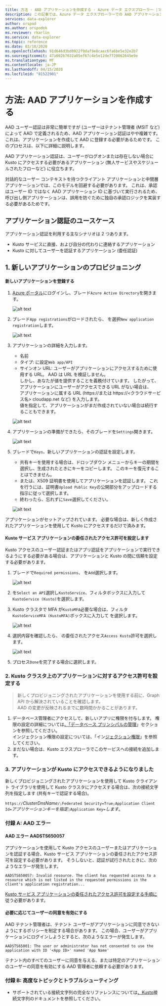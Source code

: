 ```yaml
---
title: 方法 - AAD アプリケーションを作成する - Azure データ エクスプローラー |マイクロソフトドキュメント
description: この記事では、Azure データ エクスプローラーでの AAD アプリケーションの作成方法について説明します。
services: data-explorer
author: orspod
ms.author: orspodek
ms.reviewer: rkarlin
ms.service: data-explorer
ms.topic: reference
ms.date: 03/18/2020
ms.openlocfilehash: 91d646d3bd0922f9daf9e8caec6fa6be5e32e2b7
ms.sourcegitcommit: 47a002b7032a05ef67c4e5e12de7720062645e9e
ms.translationtype: MT
ms.contentlocale: ja-JP
ms.lasthandoff: 04/15/2020
ms.locfileid: "81522901"
---
```

# <a name="howto-creating-an-aad-application"></a>方法: AAD アプリケーションを作成する

AAD ユーザー認証は非常に簡単ですが (ユーザーはテナント管理者 (MSIT など) によって AAD で定義されるため、AAD アプリケーション認証はやや複雑です。 これは、アプリケーションを作成して AAD に登録する必要があるためです。 このプロセスは、以下に詳細に説明します。

AAD アプリケーション認証は、ユーザーがログオンまたは存在しない場合に Kusto にアクセスする必要があるアプリケーション (無人サービスやスケジュールされたフローなど) に役立ちます。

対話的なユーザー コンテキストを持つクライアント アプリケーションと中間層アプリケーションでは、このモデルを回避する必要があります。 これは、承認はユーザー ID ではなく AAD アプリケーション ID に基づいて実行されるため、呼び出し側アプリケーションは、誤用を防ぐために独自の承認ロジックを実装する必要があるためです。

## <a name="application-authentication-use-cases"></a>アプリケーション認証のユースケース

アプリケーション認証を利用する主なシナリオは 2 つあります。
* Kusto サービスに直接、および自分の代わりに連絡するアプリケーション
* Kusto に対してユーザーを認証するアプリケーション (委任認証)

## <a name="1-provisioning-a-new-application"></a>1. 新しいアプリケーションのプロビジョニング

#### <a name="register-the-new-application"></a>新しいアプリケーションを登録する

1. [Azure ポータル](https://portal.azure.com)にログインし、ブレード`Azure Active Directory`を開きます。

    ![alt text](./images/Aad-create-app-step-0.png "Aad-create-app-step-0")

1. ブレード`App registrations`がロードされたら、 を選択`New application registration`します。

    ![alt text](./images/Aad-create-app-step-1.png "Aad-create-app-step 1")

1. アプリケーションの詳細を入力します。
    * 名前
    * タイプ: に設定`Web app/API`
    * サインオン URL: ユーザーがアプリケーションにアクセスするために使用する URL。 AAD は URL を検証しません。<br>
        しかし、あなたが値を提供することを義務付けています。 したがって、アプリケーションにユーザーがアクセスできる URL がない場合は、<br>
        アプリケーションに属する URL (https://<APP-CNAME>または https://<クラウドサービス名> cloudapp.net など) を入力します。<br>
        値を指定して、アプリケーションがまだ作成されていない場合は続行することもできます。

    ![alt text](./images/Aad-create-app-step-2.png "Aad-create-app-ステップ2")

1. アプリケーションの準備ができたら、そのブレードを`Settings`開きます。

    ![alt text](./images/Aad-create-app-step-3.png "Aad-create-app-step-3")

1. ブレードで`Keys`、新しいアプリケーションの認証を設定します。
    * 共有キーを使用する場合は、ドロップダウン メニューからキーの期間を選択し、生成されたときにキーをコピーします。
        このキーを復元することはできません。
    * または、X509 証明書を使用してアプリケーションを認証します。
        これを行うには、証明書`Upload Public Key`の公開部分をアップロードする指示に従って選択します。
    * 終わったら、忘れずに`Save`選択してください。

    ![alt text](./images/Aad-create-app-step-4.png "Aad-create-app-step-4")

アプリケーションがセットアップされています。 必要な場合は、新しく作成されたアプリケーションを使用して Kusto にアクセスするだけで済みます。

#### <a name="set-up-delegated-permissions-for-kusto-service-application"></a>Kusto サービス アプリケーションの委任されたアクセス許可を設定します

Kusto アクセスのユーザー認証またはアプリ認証をアプリケーションで実行できるようにする必要がある場合は、アプリケーションと Kusto の間に信頼を設定する必要があります。

1. ブレードで`Required permissions`、 を`Add`選択します。

    ![alt text](./images/Aad-create-app-step-5.png "Aad-create-app-step-5")

1. を`Select an API`選択し`KustoService`、フィルタボックスに入力して`KustoService (Kusto)`を選択します。
1. Kusto クラスタで MFA が`KustoMFA`必要な場合は、フィルタ`KustoServiceMFA (KustoMFA)`ボックスに入力して を選択します。

    ![alt text](./images/Aad-create-app-step-6.png "Aad-create-app-step 6")

1. 選択内容を確認したら、 の委任されたアクセス`Access Kusto`許可を選択します。

    ![alt text](./images/Aad-create-app-step-7.png "Aad-create-app-step 7")

1. プロセス`Done`を完了する場合に選択します。



### <a name="2-set-permissions-to-the-application-on-kusto-cluster"></a>2. Kusto クラスタ上のアプリケーションに対するアクセス許可を設定する

> 新しくプロビジョニングされたアプリケーションを使用する前に、Graph API から解決されていることを確認します。<br>
    AAD の変更が反映されるまでに数時間かかることがあります。

1. データベース管理者にアクセスして、新しいアプリに権限を付与します。
権限の設定の詳細については[、「データベース プリンシパルの管理](../security-roles.md)」セクションを参照してください。<br>
インジェクション権限の設定については、「イン[ジェクション権限](../../api/netfx/kusto-ingest-client-permissions.md)」を参照してください。
1. まだない場合は、Kusto エクスプローラでこのサービスへの接続を追加します。

### <a name="3-application-can-now-access-kusto"></a>3. アプリケーションが Kusto にアクセスできるようになりました

新しくプロビジョニングされたアプリケーションを使用して Kusto クライアント ライブラリを使用して Kusto クラスタにアクセスする場合は、次の接続文字列を指定します (共有キーで認証する場合)。

`https://`*ClusterDnsName*`/;Federated Security=True;Application Client Id=`*アプリケーションキーを指定*`;Application Key=`*します*。


### <a name="appendix-a-aad-errors"></a>付録 A: AAD エラー

#### <a name="aad-error-aadsts650057"></a>AAD エラー AADSTS650057

アプリケーションを使用して Kusto アクセスのユーザーまたはアプリケーションを認証する場合、Kusto サービス アプリケーションの委任されたアクセス許可を設定する必要があります。
そうしないと、認証が試行されたときに、次のようなエラーが発生します。

`AADSTS650057: Invalid resource. The client has requested access to a resource which is not listed in the requested permissions in the client's application registration...`

[Kusto サービス アプリケーションの委任されたアクセス許可を設定する手順に](#set-up-delegated-permissions-for-kusto-service-application)従う必要があります。

#### <a name="enable-user-consent-if-needed"></a>必要に応じてユーザーの同意を有効にする

AAD テナント管理者は、テナント ユーザーがアプリケーションに同意できないようにするポリシーを制定する場合があります。 この場合、ユーザーがアプリケーションにログインしようとすると、次のようなエラーが発生します。

`AADSTS65001: The user or administrator has not consented to use the application with ID '<App ID>' named 'App Name'`

テナント内のすべてのユーザーに同意を与える、または特定のアプリケーションのユーザーの同意を有効にする AAD 管理者に依頼する必要があります。



### <a name="appendix-b-advanced-topics-and-troubleshooting"></a>付録 B: 高度なトピックとトラブルシューティング

* サポートされている接続文字列の完全なリファレンスについては[、Kusto](../../api/connection-strings/kusto.md)接続文字列のドキュメントを参照してください。

